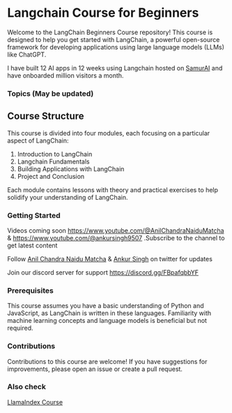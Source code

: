 # Langchain Course for Beginners

Welcome to the LangChain Beginners Course repository! This course is designed to help you get started with LangChain, a powerful open-source framework for developing applications using large language models (LLMs) like ChatGPT.

I have built 12 AI apps in 12 weeks using Langchain hosted on [SamurAI](https://thesamur.ai) and have onboarded million visitors a month.


### Topics (May be updated)

## Course Structure

This course is divided into four modules, each focusing on a particular aspect of LangChain:

1. Introduction to LangChain
2. Langchain Fundamentals
3. Building Applications with LangChain
4. Project and Conclusion

Each module contains lessons with theory and practical exercises to help solidify your understanding of LangChain.



### Getting Started

Videos coming soon https://www.youtube.com/@AnilChandraNaiduMatcha & https://www.youtube.com/@ankursingh9507
.Subscribe to the channel to get latest content

Follow [Anil Chandra Naidu Matcha](https://twitter.com/matchaman11) & [Ankur Singh](https://twitter.com/ankur_maker) on twitter for updates

Join our discord server for support https://discord.gg/FBpafqbbYF


### Prerequisites

This course assumes you have a basic understanding of Python and JavaScript, as LangChain is written in these languages. Familiarity with machine learning concepts and language models is beneficial but not required.

### Contributions

Contributions to this course are welcome! If you have suggestions for improvements, please open an issue or create a pull request.

### Also check

[LlamaIndex Course](https://github.com/SamurAIGPT/LlamaIndex-course)

